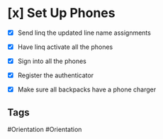 # [x] Set Up Phones

- [x] Send linq the updated line name assignments
- [x] Have linq activate all the phones
- [x] Sign into all the phones 
- [x] Register the authenticator
- [x] Make sure all backpacks have a phone charger


## Tags

#Orientation
#Orientation
